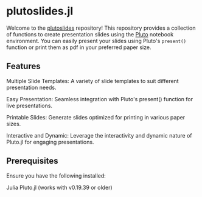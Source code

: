 # plutoslides.jl

Welcome to the [plutoslides](https://github.com/sanketnbajad/plutoslides.jl) repository! This repository provides a collection of functions to create presentation slides using the [Pluto](https://github.com/fonsp/Pluto.jl) notebook environment. 
You can easily present your slides using Pluto's `present()` function or print them as pdf in your preferred paper size.

## Features

Multiple Slide Templates: A variety of slide templates to suit different presentation needs.

Easy Presentation: Seamless integration with Pluto's present() function for live presentations.

Printable Slides: Generate slides optimized for printing in various paper sizes.

Interactive and Dynamic: Leverage the interactivity and dynamic nature of Pluto.jl for engaging presentations.

## Prerequisites
Ensure you have the following installed:

Julia
Pluto.jl (works with v0.19.39 or older)
